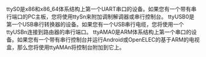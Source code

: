 ttyS0是x86和x86_64体系结构上第一个UART串口的设备。如果您有一个带有串行端口的PC主板，您将使用ttySn来附加调制解调器或串行控制台。
ttyUSB0是第一个USB串行转换器的设备。如果您有一个USB串行电缆，您将使用一个ttyUSBn连接到路由器的串行端口。
ttyAMA0是ARM体系结构上第一个串口的设备。如果您有一个带有串行控制台并运行Android或OpenELEC的基于ARM的电视盒，那么您将使用ttyAMAn将控制台附加到它上。